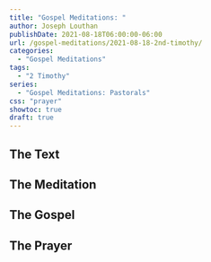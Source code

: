 ```yaml
---
title: "Gospel Meditations: "
author: Joseph Louthan
publishDate: 2021-08-18T06:00:00-06:00
url: /gospel-meditations/2021-08-18-2nd-timothy/
categories:
  - "Gospel Meditations"
tags:
  - "2 Timothy"
series:
  - "Gospel Meditations: Pastorals"
css: "prayer"
showtoc: true
draft: true
---
```


## The Text


## The Meditation


## The Gospel

## The Prayer

<div style="font-variant: small-caps;">

</div>
&nbsp;

```text

```
